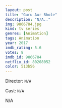 ```yaml
---
layout: post
title: "Guru Aur Bhole"
description: "N/A.."
img: 9866784.jpg
kind: tv series
genres: [Animation]
tags: Animation 
year: 2017
imdb_rating: 5.6
votes: 8
imdb_id: 9866784
netflix_id: 80208052
color: 513b56
---
```

Director: `N/A`  

Cast: `N/A` 

N/A